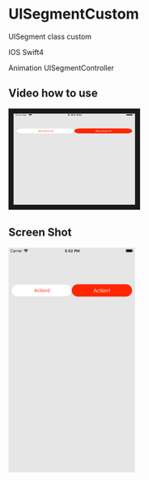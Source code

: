 # UISegmentCustom
UISegment class custom


IOS Swift4


Animation UISegmentController

Video how to use
-----------------------------
<a href="https://youtu.be/QT6R14Dd_x0" target="_blank"><img src="https://github.com/polamgh/UISegmentCustom/blob/new/Simulator%20Screen%20Shot%20-%20iPhone%207%20Plus%20-%202018-04-04%20at%2017.52.36.png" 
alt="How to use" width="240" height="180" border="10" /></a>

Screen Shot
-----------------------------
<img src="https://github.com/polamgh/UISegmentCustom/blob/new/Simulator%20Screen%20Shot%20-%20iPhone%207%20Plus%20-%202018-04-04%20at%2017.52.36.png" width="250">
